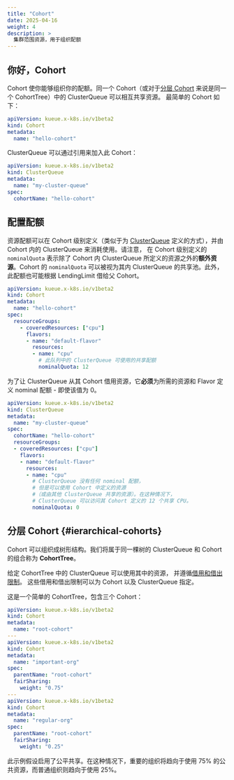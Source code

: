 ```yaml
---
title: "Cohort"
date: 2025-04-16
weight: 4
description: >
  集群范围资源，用于组织配额
---
```


## 你好，Cohort

Cohort 使你能够组织你的配额。同一个 Cohort（或对于[分层 Cohort](#hierarchical-cohorts)
来说是同一个 CohortTree）中的 ClusterQueue 可以相互共享资源。
最简单的 Cohort 如下：

```yaml
apiVersion: kueue.x-k8s.io/v1beta2
kind: Cohort
metadata:
  name: "hello-cohort"
```

ClusterQueue 可以通过引用来加入此 Cohort：

```yaml
apiVersion: kueue.x-k8s.io/v1beta2
kind: ClusterQueue
metadata:
  name: "my-cluster-queue"
spec:
  cohortName: "hello-cohort"
```

## 配置配额

资源配额可以在 Cohort 级别定义（类似于为
[ClusterQueue](/zh-CN/docs/concepts/cluster_queue/#flavors-and-resources)
定义的方式），并由 Cohort 内的 ClusterQueue 来消耗使用。请注意，
在 Cohort 级别定义的 `nominalQuota` 表示除了 Cohort 内 ClusterQueue
所定义的资源之外的**额外资源**。Cohort 的 `nominalQuota` 可以被视为其内
ClusterQueue 的共享池。此外，此配额也可能根据 LendingLimit 借给父 Cohort。

```yaml
apiVersion: kueue.x-k8s.io/v1beta2
kind: Cohort
metadata:
  name: "hello-cohort"
spec:
  resourceGroups:
    - coveredResources: ["cpu"]
      flavors:
      - name: "default-flavor"
        resources:
        - name: "cpu"
          # 此队列中的 ClusterQueue 可使用的共享配额
          nominalQuota: 12
```

为了让 ClusterQueue 从其 Cohort 借用资源，它**必须**为所需的资源和
Flavor 定义 nominal 配额 - 即使该值为 0。

```yaml
apiVersion: kueue.x-k8s.io/v1beta2
kind: ClusterQueue
metadata:
  name: "my-cluster-queue"
spec:
  cohortName: "hello-cohort"
  resourceGroups:
  - coveredResources: ["cpu"]
    flavors:
    - name: "default-flavor"
      resources:
      - name: "cpu"
        # ClusterQueue 没有任何 nominal 配额，
        # 但是可以使用 Cohort 中定义的资源
        #（或由其他 ClusterQueue 共享的资源）。在这种情况下，
        # ClusterQueue 可以访问其 Cohort 定义的 12 个共享 CPU。
        nominalQuota: 0
```

## 分层 Cohort  {#ierarchical-cohorts}

Cohort 可以组织成树形结构。我们将属于同一棵树的 ClusterQueue 和
Cohort 的组合称为 **CohortTree**。

给定 CohortTree 中的 ClusterQueue 可以使用其中的资源，
并遵循[借用和借出限制](/zh-CN/docs/reference/kueue.v1beta1/#kueue-x-k8s-io-v1beta1-ResourceQuota)。
这些借用和借出限制可以为 Cohort 以及 ClusterQueue 指定。

这是一个简单的 CohortTree，包含三个 Cohort：

```yaml
apiVersion: kueue.x-k8s.io/v1beta2
kind: Cohort
metadata:
  name: "root-cohort"
---
apiVersion: kueue.x-k8s.io/v1beta2
kind: Cohort
metadata:
  name: "important-org"
spec:
  parentName: "root-cohort"
  fairSharing:
    weight: "0.75"
---
apiVersion: kueue.x-k8s.io/v1beta2
kind: Cohort
metadata:
  name: "regular-org"
spec:
  parentName: "root-cohort"
  fairSharing:
    weight: "0.25"
```

此示例假设启用了公平共享。在这种情况下，重要的组织将趋向于使用
75% 的公共资源，而普通组织则趋向于使用 25%。
